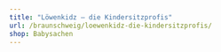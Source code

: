 ```yaml
---
title: "Löwenkidz – die Kindersitzprofis"
url: /braunschweig/loewenkidz-die-kindersitzprofis/
shop: Babysachen
---
```

